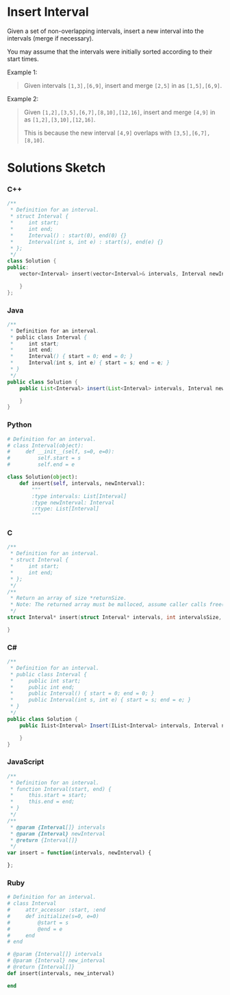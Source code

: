 # Insert Interval

Given a set of non-overlapping intervals, insert a new interval into the intervals (merge if necessary).

You may assume that the intervals were initially sorted according to their start times.

Example 1:

> Given intervals `[1,3],[6,9]`, insert and merge `[2,5]` in as `[1,5],[6,9]`. 

Example 2:

> Given `[1,2],[3,5],[6,7],[8,10],[12,16]`, insert and merge `[4,9]` in as `[1,2],[3,10],[12,16]`. 
> 
> This is because the new interval `[4,9]` overlaps with `[3,5],[6,7],[8,10]`. 

# Solutions Sketch

### C++
```C++
/**
 * Definition for an interval.
 * struct Interval {
 *     int start;
 *     int end;
 *     Interval() : start(0), end(0) {}
 *     Interval(int s, int e) : start(s), end(e) {}
 * };
 */
class Solution {
public:
    vector<Interval> insert(vector<Interval>& intervals, Interval newInterval) {

    }
};
```

### Java
```Java
/**
 * Definition for an interval.
 * public class Interval {
 *     int start;
 *     int end;
 *     Interval() { start = 0; end = 0; }
 *     Interval(int s, int e) { start = s; end = e; }
 * }
 */
public class Solution {
    public List<Interval> insert(List<Interval> intervals, Interval newInterval) {

    }
}
```

### Python
```Python
# Definition for an interval.
# class Interval(object):
#     def __init__(self, s=0, e=0):
#         self.start = s
#         self.end = e

class Solution(object):
    def insert(self, intervals, newInterval):
        """
        :type intervals: List[Interval]
        :type newInterval: Interval
        :rtype: List[Interval]
        """
```

### C
```C
/**
 * Definition for an interval.
 * struct Interval {
 *     int start;
 *     int end;
 * };
 */
/**
 * Return an array of size *returnSize.
 * Note: The returned array must be malloced, assume caller calls free().
 */
struct Interval* insert(struct Interval* intervals, int intervalsSize, struct Interval newInterval, int* returnSize) {

}
```

### C# 
```C#
/**
 * Definition for an interval.
 * public class Interval {
 *     public int start;
 *     public int end;
 *     public Interval() { start = 0; end = 0; }
 *     public Interval(int s, int e) { start = s; end = e; }
 * }
 */
public class Solution {
    public IList<Interval> Insert(IList<Interval> intervals, Interval newInterval) {

    }
}
```

### JavaScript
```JavaScript
/**
 * Definition for an interval.
 * function Interval(start, end) {
 *     this.start = start;
 *     this.end = end;
 * }
 */
/**
 * @param {Interval[]} intervals
 * @param {Interval} newInterval
 * @return {Interval[]}
 */
var insert = function(intervals, newInterval) {

};
```

### Ruby
```Ruby
# Definition for an interval.
# class Interval
#     attr_accessor :start, :end
#     def initialize(s=0, e=0)
#         @start = s
#         @end = e
#     end
# end

# @param {Interval[]} intervals
# @param {Interval} new_interval
# @return {Interval[]}
def insert(intervals, new_interval)

end
```
